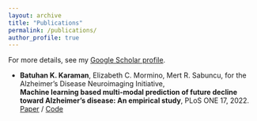 ```yaml
---
layout: archive
title: "Publications"
permalink: /publications/
author_profile: true
---
```

For more details, see my [Google Scholar profile](https://scholar.google.com/citations?hl=en&view_op=list_works&gmla=AJsN-F5cxB7e_19qkn10TwkbOqJyLT5jCfkhPLL1krRsv1ZgDnvXSPIFQWMpaTYQdDV6yTItXtLiFw5YwjLMZdhf7BYvjmDV1g&user=Rru1g4kAAAAJ). 

- __Batuhan K. Karaman__, Elizabeth C. Mormino, Mert R. Sabuncu, for the Alzheimer’s Disease Neuroimaging Initiative,    
**Machine learning based multi-modal prediction of future
decline toward Alzheimer’s disease: An empirical study**,
PLoS ONE 17, 2022.    
[Paper](https://doi.org/10.1371/journal.pone.0277322) / [Code](https://github.com/batuhankmkaraman/mlbasedad)
